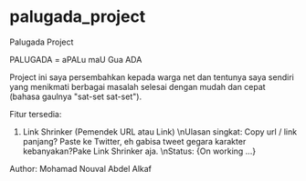 # palugada_project

Palugada Project

PALUGADA = aPALu maU Gua ADA

Project ini saya persembahkan kepada warga net dan tentunya saya sendiri yang menikmati berbagai masalah selesai dengan mudah dan cepat (bahasa gaulnya "sat-set sat-set").

Fitur tersedia:

1. Link Shrinker (Pemendek URL atau Link)
   \nUlasan singkat: Copy url / link panjang? Paste ke Twitter, eh gabisa tweet gegara karakter kebanyakan?Pake Link Shrinker aja.
   \nStatus: {On working ...}

Author: Mohamad Nouval Abdel Alkaf
